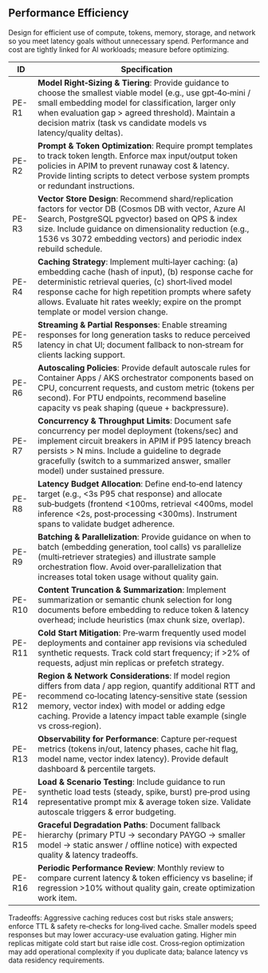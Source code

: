 ## Performance Efficiency

Design for efficient use of compute, tokens, memory, storage, and network so you meet latency goals without unnecessary spend. Performance and cost are tightly linked for AI workloads; measure before optimizing.

| ID     | Specification |
|--------|--------------|
| PE-R1  | **Model Right‑Sizing & Tiering**: Provide guidance to choose the smallest viable model (e.g., use gpt‑4o‑mini / small embedding model for classification, larger only when evaluation gap > agreed threshold). Maintain a decision matrix (task vs candidate models vs latency/quality deltas). |
| PE-R2  | **Prompt & Token Optimization**: Require prompt templates to track token length. Enforce max input/output token policies in APIM to prevent runaway cost & latency. Provide linting scripts to detect verbose system prompts or redundant instructions. |
| PE-R3  | **Vector Store Design**: Recommend shard/replication factors for vector DB (Cosmos DB with vector, Azure AI Search, PostgreSQL pgvector) based on QPS & index size. Include guidance on dimensionality reduction (e.g., 1536 vs 3072 embedding vectors) and periodic index rebuild schedule. |
| PE-R4  | **Caching Strategy**: Implement multi‑layer caching: (a) embedding cache (hash of input), (b) response cache for deterministic retrieval queries, (c) short‑lived model response cache for high repetition prompts where safety allows. Evaluate hit rates weekly; expire on the prompt template or model version change. |
| PE-R5  | **Streaming & Partial Responses**: Enable streaming responses for long generation tasks to reduce perceived latency in chat UI; document fallback to non‑stream for clients lacking support. |
| PE-R6  | **Autoscaling Policies**: Provide default autoscale rules for Container Apps / AKS orchestrator components based on CPU, concurrent requests, and custom metric (tokens per second). For PTU endpoints, recommend baseline capacity vs peak shaping (queue + backpressure). |
| PE-R7  | **Concurrency & Throughput Limits**: Document safe concurrency per model deployment (tokens/sec) and implement circuit breakers in APIM if P95 latency breach persists > N mins. Include a guideline to degrade gracefully (switch to a summarized answer, smaller model) under sustained pressure. |
| PE-R8  | **Latency Budget Allocation**: Define end‑to‑end latency target (e.g., <3s P95 chat response) and allocate sub‑budgets (frontend <100ms, retrieval <400ms, model inference <2s, post‑processing <300ms). Instrument spans to validate budget adherence. |
| PE-R9  | **Batching & Parallelization**: Provide guidance on when to batch (embedding generation, tool calls) vs parallelize (multi‑retriever strategies) and illustrate sample orchestration flow. Avoid over‑parallelization that increases total token usage without quality gain. |
| PE-R10 | **Content Truncation & Summarization**: Implement summarization or semantic chunk selection for long documents before embedding to reduce token & latency overhead; include heuristics (max chunk size, overlap). |
| PE-R11 | **Cold Start Mitigation**: Pre‑warm frequently used model deployments and container app revisions via scheduled synthetic requests. Track cold start frequency; if >2% of requests, adjust min replicas or prefetch strategy. |
| PE-R12 | **Region & Network Considerations**: If model region differs from data / app region, quantify additional RTT and recommend co‑locating latency‑sensitive state (session memory, vector index) with model or adding edge caching. Provide a latency impact table example (single vs cross‑region). |
| PE-R13 | **Observability for Performance**: Capture per‑request metrics (tokens in/out, latency phases, cache hit flag, model name, vector index latency). Provide default dashboard & percentile targets. |
| PE-R14 | **Load & Scenario Testing**: Include guidance to run synthetic load tests (steady, spike, burst) pre‑prod using representative prompt mix & average token size. Validate autoscale triggers & error budgeting. |
| PE-R15 | **Graceful Degradation Paths**: Document fallback hierarchy (primary PTU -> secondary PAYGO -> smaller model -> static answer / offline notice) with expected quality & latency tradeoffs. |
| PE-R16 | **Periodic Performance Review**: Monthly review to compare current latency & token efficiency vs baseline; if regression >10% without quality gain, create optimization work item. |

Tradeoffs: Aggressive caching reduces cost but risks stale answers; enforce TTL & safety re‑checks for long‑lived cache. Smaller models speed responses but may lower accuracy-use evaluation gating. Higher min replicas mitigate cold start but raise idle cost. Cross‑region optimization may add operational complexity if you duplicate data; balance latency vs data residency requirements.

